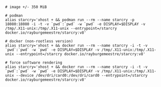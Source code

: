     # image +/- 350 MiB

    # podman
    alias starcry='xhost + && podman run --rm --name starcry -p 18080:18080 -i -t -v `pwd`:`pwd` -w `pwd` -e DISPLAY=$DISPLAY -v /tmp/.X11-unix:/tmp/.X11-unix --entrypoint=/starcry docker.io/rayburgemeestre/starcry:v8'

    # docker (non-rootless version)
    alias starcry='xhost + && docker run --rm --name starcry -i -t -v `pwd`:`pwd` -w `pwd` -e DISPLAY=$DISPLAY -v /tmp/.X11-unix:/tmp/.X11-unix --entrypoint=/starcry docker.io/rayburgemeestre/starcry:v8'

    # force software rendering
    alias starcry='xhost + && docker run --rm --name starcry -i -t -v `pwd`:`pwd` -w `pwd` -e DISPLAY=$DISPLAY -v /tmp/.X11-unix:/tmp/.X11-unix --device /dev/dri/card0:/dev/dri/card0 --entrypoint=/starcry docker.io/rayburgemeestre/starcry:v8'

